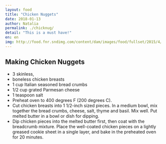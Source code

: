 ```yaml
---
layout: food
title: "Chicken Nuggets"
date: 2018-01-13
author: Natalia
permalink: ./chicknug/
detail: "This is a must have!"
en: en
img: http://food.fnr.sndimg.com/content/dam/images/food/fullset/2015/4/8/4/WU1004H_Chicken-Nuggets_s4x3.jpg.rend.hgtvcom.616.462.suffix/1428675741536.jpeg
---
```




Making Chicken Nuggets
--------------------
* 3 skinless, 
* boneless chicken breasts
* 1 cup Italian seasoned bread crumbs
* 1/2 cup grated Parmesan cheese 
* 1 teaspoon salt
* Preheat oven to 400 degrees F (200 degrees C).
* Cut chicken breasts into 1 1/2-inch sized pieces. In a medium bowl, mix together the bread crumbs, cheese, salt, thyme and basil. Mix well. Put melted butter in a bowl or dish for dipping.
* Dip chicken pieces into the melted butter first, then coat with the breadcrumb mixture. Place the well-coated chicken pieces on a lightly greased cookie sheet in a single layer, and bake in the preheated oven for 20 minutes.
